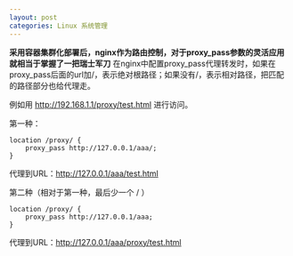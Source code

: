```yaml
---
layout: post
categories: Linux 系统管理
---
```


**采用容器集群化部署后，nginx作为路由控制，对于proxy_pass参数的灵活应用就相当于掌握了一把瑞士军刀**
在nginx中配置proxy_pass代理转发时，如果在proxy_pass后面的url加/，表示绝对根路径；如果没有/，表示相对路径，把匹配的路径部分也给代理走。


例如用 http://192.168.1.1/proxy/test.html 进行访问。

第一种：
```
location /proxy/ {
    proxy_pass http://127.0.0.1/aaa/;
}
```
代理到URL：http://127.0.0.1/aaa/test.html


第二种（相对于第一种，最后少一个 / ）
```
location /proxy/ {
    proxy_pass http://127.0.0.1/aaa;
}
```
代理到URL：http://127.0.0.1/aaa/proxy/test.html

